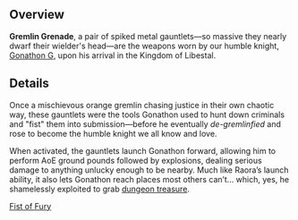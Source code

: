 <!-- title: Gremlin Grenade -->
<!-- quote: Revelation! Huzzah! -->
<!-- chapters: -1 -->
<!-- images: (Gonathon's first time wielding Gremlin Grenade), (Gremlin Grenade viewed from the inventory ), (Gremlin Grenade's ability activated) -->
<!-- model: true -->

## Overview

**Gremlin Grenade**, a pair of spiked metal gauntlets—so massive they nearly dwarf their wielder's head—are the weapons worn by our humble knight, [Gonathon G](#entry:gigi-entry), upon his arrival in the Kingdom of Libestal.

## Details

Once a mischievous orange gremlin chasing justice in their own chaotic way, these gauntlets were the tools Gonathon used to hunt down criminals and "fist" them into submission—before he eventually _de-gremlinfied_ and rose to become the humble knight we all know and love.

When activated, the gauntlets launch Gonathon forward, allowing him to perform AoE ground pounds followed by explosions, dealing serious damage to anything unlucky enough to be nearby. Much like Raora’s launch ability, it also lets Gonathon reach places most others can’t… which, yes, he shamelessly exploited to grab [dungeon treasure](https://www.youtube.com/live/VgMSugOH5DA?feature=shared&t=6730).

[Fist of Fury](#embed:https://www.youtube.com/live/y9KKa_k2VTU?feature=shared&t=8095)
